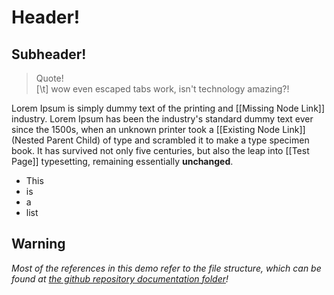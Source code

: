 # Header!

## Subheader!

> Quote!<br/>
> [\t] wow even escaped tabs work, isn't technology amazing?!

Lorem Ipsum is simply dummy text of the printing and [[Missing Node Link]] industry. Lorem Ipsum has been the industry's standard dummy text ever since the 1500s, when an unknown printer took a [[Existing Node Link]](Nested Parent Child) of type and scrambled it to make a type specimen book. It has survived not only five centuries, but also the leap into [[Test Page]] typesetting, remaining essentially **unchanged**.

- This
- is
- a
- list

## Warning

*Most of the references in this demo refer to the file structure, which can be found at [the github repository documentation folder](https://github.com/Cryru/Generator/tree/master/Documentation/Source)!*